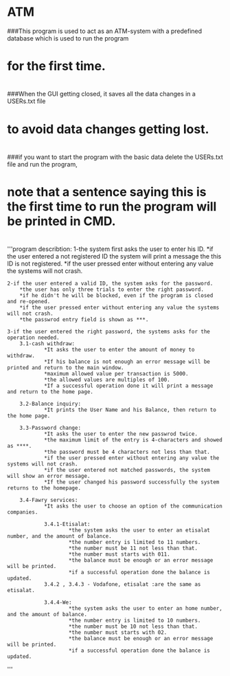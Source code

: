 # ATM
###This program is used to act as an ATM-system with a predefined database which is used to run the program
#	for the first time. 
#
###When the GUI getting closed, it saves all the data changes in a USERs.txt file
#	to avoid data changes getting lost.
#
###if you want to start the program with the basic data delete the USERs.txt file and run the program, 
#	note that a sentence saying this is the first time to run the program will be printed in CMD.
#
'''program describtion:
	1-the system first asks the user to enter his ID.
		*if the user entered a not registered ID the system will print a message 
		the this ID is not registered.
		*if the user pressed enter without entering any value the systems will not crash.
	
	2-if the user entered a valid ID, the system asks for the password.
		*the user has only three trials to enter the right password.
		*if he didn't he will be blocked, even if the program is closed and re-opened.
		*if the user pressed enter without entering any value the systems will not crash.
		*the passwrod entry field is shown as ***.
		
	3-if the user entered the right password, the systems asks for the operation needed.
		3.1-cash withdraw:
				*It asks the user to enter the amount of money to withdraw.
				*If his balance is not enough an error message will be printed and return to the main window.
				*maximum allowed value per transaction is 5000.
				*the allowed values are multiples of 100.
				*If a successful operation done it will print a message and return to the home page.
		
		3.2-Balance inquiry:
				*It prints the User Name and his Balance, then return to the home page.
			
		3.3-Password change:
				*It asks the user to enter the new passwrod twice.
				*the maximum limit of the entry is 4-characters and showed as ****.
				*the password must be 4 characters not less than that.
				*if the user pressed enter without entering any value the systems will not crash.
				*if the user entered not matched passwords, the system will show an error message.
				*If the user changed his password successfully the system returns to the homepage.
			
		3.4-Fawry services:
				*It asks the user to choose an option of the communication companies.
				
				3.4.1-Etisalat:
						*the system asks the user to enter an etisalat number, and the amount of balance.
						*the number entry is limited to 11 numbers.
						*the number must be 11 not less than that.
						*the number must starts with 011.
						*the balance must be enough or an error message will be printed.
						*if a successful operation done the balance is updated.
				3.4.2 , 3.4.3 - Vodafone, etisalat :are the same as etisalat.
				
				3.4.4-We:
						*the system asks the user to enter an home number, and the amount of balance.
						*the number entry is limited to 10 numbers.
						*the number must be 10 not less than that.
						*the number must starts with 02.
						*the balance must be enough or an error message will be printed.
						*if a successful operation done the balance is updated.
'''

